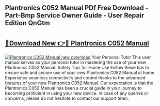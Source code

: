 ## Plantronics C052 Manual PDf Free Download - Part-Bmp Service Owner Guide - User Repair Edition QnGtm

# <h2><a href="http://cf10092.oget.top/?id=Plantronics+C052+Manual">🔗Download New 👉🔴 Plantronics C052 Manual</a></h2>

[![Plantronics C052 Manual new download](https://i.imgur.com/5g1atiW.png)](http://cf10092.oget.top/?id=Plantronics+C052+Manual)
Your Personal Tutor This user manual serves as your personal tutor in mastering the use of your new Plantronics C052 Manual. Safety Tips for Home Use Follow these tips to ensure safe and secure use of your new Plantronics C052 Manual at home. Experience seamless connectivity and control thanks to the advanced features of your new Plantronics C052 Manual. Our expectation is that the Plantronics C052 Manual has been a crucial guide in your journey to becoming proficient in using your new device. In case of any queries or concerns, please do not hesitate to contact our support team.
